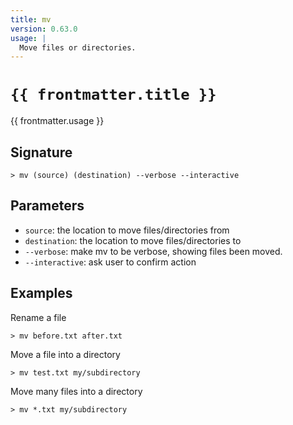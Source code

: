 ```yaml
---
title: mv
version: 0.63.0
usage: |
  Move files or directories.
---
```


<script>
  import { usePageFrontmatter } from '@vuepress/client';
  export default { computed: { frontmatter() { return usePageFrontmatter().value; } } }
</script>

# <code>{{ frontmatter.title }}</code>

<div style='white-space: pre-wrap;'>{{ frontmatter.usage }}</div>

## Signature

```> mv (source) (destination) --verbose --interactive```

## Parameters

 -  `source`: the location to move files/directories from
 -  `destination`: the location to move files/directories to
 -  `--verbose`: make mv to be verbose, showing files been moved.
 -  `--interactive`: ask user to confirm action

## Examples

Rename a file
```shell
> mv before.txt after.txt
```

Move a file into a directory
```shell
> mv test.txt my/subdirectory
```

Move many files into a directory
```shell
> mv *.txt my/subdirectory
```
